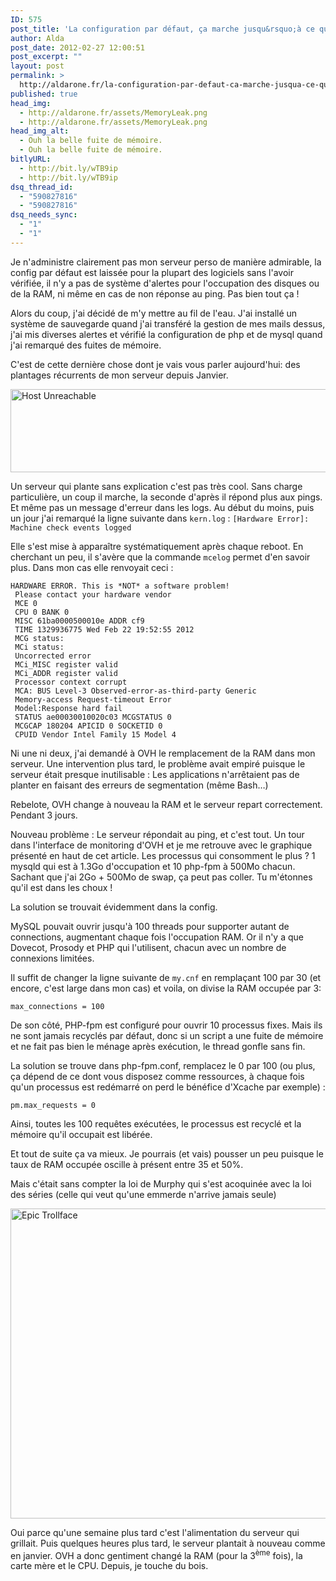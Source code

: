```yaml
---
ID: 575
post_title: 'La configuration par défaut, ça marche jusqu&rsquo;à ce que ça marche plus'
author: Alda
post_date: 2012-02-27 12:00:51
post_excerpt: ""
layout: post
permalink: >
  http://aldarone.fr/la-configuration-par-defaut-ca-marche-jusqua-ce-que-ca-marche-plus/
published: true
head_img:
  - http://aldarone.fr/assets/MemoryLeak.png
  - http://aldarone.fr/assets/MemoryLeak.png
head_img_alt:
  - Ouh la belle fuite de mémoire.
  - Ouh la belle fuite de mémoire.
bitlyURL:
  - http://bit.ly/wTB9ip
  - http://bit.ly/wTB9ip
dsq_thread_id:
  - "590827816"
  - "590827816"
dsq_needs_sync:
  - "1"
  - "1"
---
```

<p>Je n'administre clairement pas mon serveur perso de manière admirable, la config par défaut est laissée pour la plupart des logiciels sans l'avoir vérifiée, il n'y a pas de système d'alertes pour l'occupation des disques ou de la RAM, ni même en cas de non réponse au ping. Pas bien tout ça !</p>

<p>Alors du coup, j'ai décidé de m'y mettre au fil de l'eau. J'ai installé un système de sauvegarde quand j'ai transféré la gestion de mes mails dessus, j'ai mis diverses alertes et vérifié la configuration de php et de mysql quand j'ai remarqué des fuites de mémoire.</p>

<p>C'est de cette dernière chose dont je vais vous parler aujourd'hui: des plantages récurrents de mon serveur depuis Janvier.</p>

<p><a href="http://aldarone.fr/wp-content/uploads/2012/02/screenshot.54.png" class="picture"><img src="http://aldarone.fr/assets/screenshot.54-540x133.png" alt="Host Unreachable" title="Host Unreachable" width="540" height="133" class="aligncenter size-large wp-image-577" /></a></p>

<p>Un serveur qui plante sans explication c'est pas très cool. Sans charge particulière, un coup il marche, la seconde d'après il répond plus aux pings. Et même pas un message d'erreur dans les logs. Au début du moins, puis un jour j'ai remarqué la ligne suivante dans <code>kern.log</code> : <code>[Hardware Error]: Machine check events logged</code></p>

<p>Elle s'est mise à apparaître systématiquement après chaque reboot. En cherchant un peu, il s'avère que la commande <code>mcelog</code> permet d'en savoir plus. Dans mon cas elle renvoyait ceci :</p>

<pre><code>HARDWARE ERROR. This is *NOT* a software problem!
 Please contact your hardware vendor
 MCE 0
 CPU 0 BANK 0
 MISC 61ba0000500010e ADDR cf9
 TIME 1329936775 Wed Feb 22 19:52:55 2012
 MCG status:
 MCi status:
 Uncorrected error
 MCi_MISC register valid
 MCi_ADDR register valid
 Processor context corrupt
 MCA: BUS Level-3 Observed-error-as-third-party Generic
 Memory-access Request-timeout Error
 Model:Response hard fail
 STATUS ae00030010020c03 MCGSTATUS 0
 MCGCAP 180204 APICID 0 SOCKETID 0
 CPUID Vendor Intel Family 15 Model 4
</code></pre>

<p>Ni une ni deux, j'ai demandé à OVH le remplacement de la RAM dans mon serveur. Une intervention plus tard, le problème avait empiré puisque le serveur était presque inutilisable : Les applications n'arrêtaient pas de planter en faisant des erreurs de segmentation (même Bash…)</p>

<p>Rebelote, OVH change à nouveau la RAM et le serveur repart correctement. Pendant 3 jours.</p>

<p>Nouveau problème : Le serveur répondait au ping, et c'est tout. Un tour dans l'interface de monitoring d'OVH et je me retrouve avec le graphique présenté en haut de cet article. Les processus qui consomment le plus ? 1 mysqld qui est à 1.3Go d'occupation et 10 php-fpm à 500Mo chacun. Sachant que j'ai 2Go + 500Mo de swap, ça peut pas coller. Tu m'étonnes qu'il est dans les choux !</p>

<p>La solution se trouvait évidemment dans la config.</p>

<p>MySQL pouvait ouvrir jusqu'à 100 threads pour supporter autant de connections, augmentant chaque fois l'occupation RAM. Or il n'y a que Dovecot, Prosody et PHP qui l'utilisent, chacun avec un nombre de connexions limitées.</p>

<p>Il suffit de changer la ligne suivante de <code>my.cnf</code> en remplaçant 100 par 30 (et encore, c'est large dans mon cas) et voila, on divise la RAM occupée par 3:</p>

<pre><code>max_connections = 100
</code></pre>

<p>De son côté, PHP-fpm est configuré pour ouvrir 10 processus fixes. Mais ils ne sont jamais recyclés par défaut, donc si un script a une fuite de mémoire et ne fait pas bien le ménage après exécution, le thread gonfle sans fin.</p>

<p>La solution se trouve dans php-fpm.conf, remplacez le 0 par 100 (ou plus, ça dépend de ce dont vous disposez comme ressources, à chaque fois qu'un processus est redémarré on perd le bénéfice d'Xcache par exemple) :</p>

<pre><code>pm.max_requests = 0
</code></pre>

<p>Ainsi, toutes les 100 requêtes exécutées, le processus est recyclé et la mémoire qu'il occupait est libérée.</p>

<p>Et tout de suite ça va mieux. Je pourrais (et vais) pousser un peu puisque le taux de RAM occupée oscille à présent entre 35 et 50%.</p>

<p>Mais c'était sans compter la loi de Murphy qui s'est acoquinée avec la loi des séries (celle qui veut qu'une emmerde n'arrive jamais seule)</p>

<p><img src="http://aldarone.fr/assets/epic-trollface-540x496.jpg" alt="Epic Trollface" title="Epic Trollface" width="540" height="496" class="aligncenter size-large wp-image-583" /></p>

<p>Oui parce qu'une semaine plus tard c'est l'alimentation du serveur qui grillait. Puis quelques heures plus tard, le serveur plantait à nouveau comme en janvier. OVH a donc gentiment changé la RAM (pour la 3<sup>ème</sup> fois), la carte mère et le CPU. Depuis, je touche du bois.</p>
